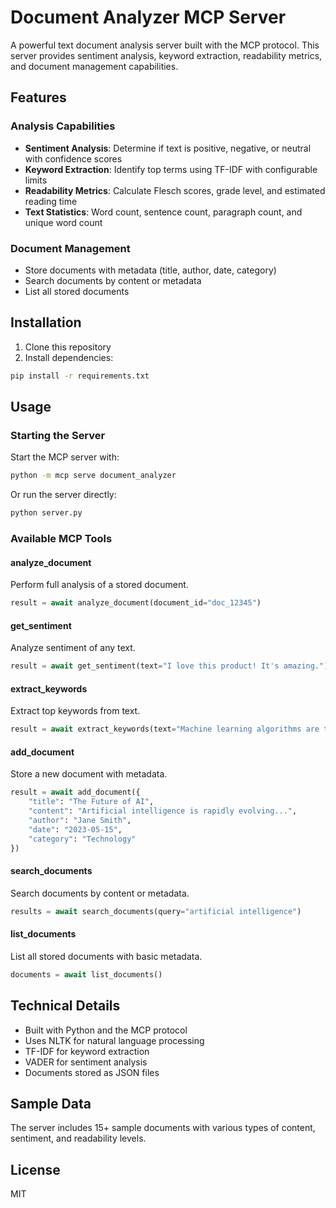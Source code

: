 # Document Analyzer MCP Server

A powerful text document analysis server built with the MCP protocol. This server provides sentiment analysis, keyword extraction, readability metrics, and document management capabilities.

## Features

### Analysis Capabilities

- **Sentiment Analysis**: Determine if text is positive, negative, or neutral with confidence scores
- **Keyword Extraction**: Identify top terms using TF-IDF with configurable limits
- **Readability Metrics**: Calculate Flesch scores, grade level, and estimated reading time
- **Text Statistics**: Word count, sentence count, paragraph count, and unique word count

### Document Management

- Store documents with metadata (title, author, date, category)
- Search documents by content or metadata
- List all stored documents

## Installation

1. Clone this repository
2. Install dependencies:

```bash
pip install -r requirements.txt
```

## Usage

### Starting the Server

Start the MCP server with:

```bash
python -m mcp serve document_analyzer
```

Or run the server directly:

```bash
python server.py
```

### Available MCP Tools

#### analyze_document

Perform full analysis of a stored document.

```python
result = await analyze_document(document_id="doc_12345")
```

#### get_sentiment

Analyze sentiment of any text.

```python
result = await get_sentiment(text="I love this product! It's amazing.")
```

#### extract_keywords

Extract top keywords from text.

```python
result = await extract_keywords(text="Machine learning algorithms are transforming the field of artificial intelligence.", limit=5)
```

#### add_document

Store a new document with metadata.

```python
result = await add_document({
    "title": "The Future of AI",
    "content": "Artificial intelligence is rapidly evolving...",
    "author": "Jane Smith",
    "date": "2023-05-15",
    "category": "Technology"
})
```

#### search_documents

Search documents by content or metadata.

```python
results = await search_documents(query="artificial intelligence")
```

#### list_documents

List all stored documents with basic metadata.

```python
documents = await list_documents()
```

## Technical Details

- Built with Python and the MCP protocol
- Uses NLTK for natural language processing
- TF-IDF for keyword extraction
- VADER for sentiment analysis
- Documents stored as JSON files

## Sample Data

The server includes 15+ sample documents with various types of content, sentiment, and readability levels.

## License

MIT